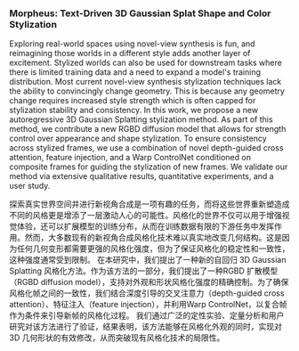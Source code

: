 ### Morpheus: Text-Driven 3D Gaussian Splat Shape and Color Stylization

Exploring real-world spaces using novel-view synthesis is fun, and reimagining those worlds in a different style adds another layer of excitement. Stylized worlds can also be used for downstream tasks where there is limited training data and a need to expand a model's training distribution. Most current novel-view synthesis stylization techniques lack the ability to convincingly change geometry. This is because any geometry change requires increased style strength which is often capped for stylization stability and consistency. In this work, we propose a new autoregressive 3D Gaussian Splatting stylization method. As part of this method, we contribute a new RGBD diffusion model that allows for strength control over appearance and shape stylization. To ensure consistency across stylized frames, we use a combination of novel depth-guided cross attention, feature injection, and a Warp ControlNet conditioned on composite frames for guiding the stylization of new frames. We validate our method via extensive qualitative results, quantitative experiments, and a user study.

探索真实世界空间并进行新视角合成是一项有趣的任务，而将这些世界重新塑造成不同的风格更是增添了一层激动人心的可能性。风格化的世界不仅可以用于增强视觉体验，还可以扩展模型的训练分布，从而在训练数据有限的下游任务中发挥作用。然而，大多数现有的新视角合成风格化技术难以真实地改变几何结构。这是因为任何几何变形都需要更强的风格化强度，但为了保证风格化的稳定性和一致性，这种强度通常受到限制。
在本研究中，我们提出了一种新的自回归 3D Gaussian Splatting 风格化方法。作为该方法的一部分，我们提出了一种RGBD 扩散模型（RGBD diffusion model），支持对外观和形状风格化强度的精确控制。为了确保风格化帧之间的一致性，我们结合深度引导的交叉注意力（depth-guided cross attention）、特征注入（feature injection），并利用Warp ControlNet，以复合帧作为条件来引导新帧的风格化过程。
我们通过广泛的定性实验、定量分析和用户研究对该方法进行了验证，结果表明，该方法能够在风格化外观的同时，实现对 3D 几何形状的有效修改，从而突破现有风格化技术的局限性。
